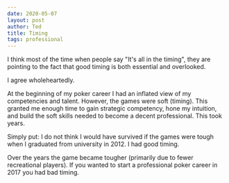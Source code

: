 ```yaml
---
date: 2020-05-07
layout: post
author: Ted
title: Timing
tags: professional
---
```

I think most of the time when people say "It's all in the timing", they are pointing to the fact that good timing is both essential and overlooked.

I agree wholeheartedly.

At the beginning of my poker career I had an inflated view of my competencies and talent. However, the games were soft (timing). This granted me enough time to gain strategic competency, hone my intuition, and build the soft skills needed to become a decent professional. This took years.

Simply put: I do not think I would have survived if the games were tough when I graduated from university in 2012. I had good timing.

Over the years the game became tougher (primarily due to fewer recreational players). If you wanted to start a professional poker career in 2017 you had bad timing. 
